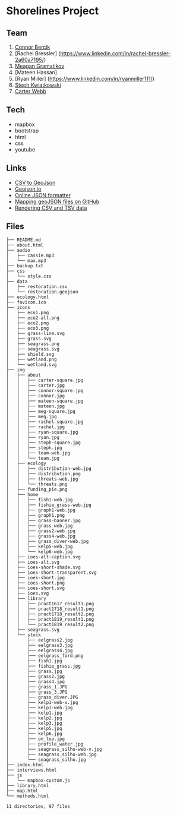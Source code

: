 # Shorelines Project

## Team

1. [Connor Bercik](https://www.linkedin.com/in/cbercik/)
1. [Rachel Bressler] (https://www.linkedin.com/in/rachel-bressler-2a60a7195/)
1. [Meagan Gramatikov](https://www.linkedin.com/in/meagan-elise-gramatikov-73142582/)
1. [Mateen Hassan]
1. [Ryan Miller] (https://www.linkedin.com/in/ryanmiller111/)
1. [Steph Kwiatkowski](https://www.linkedin.com/in/steph-kwiatkowski-58b234123)
1. [Carter Webb](https://www.linkedin.com/in/carter-webb-2284ba154/)

## Tech

- mapbox
- bootstrap
- html
- css
- youtube


## Links

- [CSV to GeoJson](https://www.convertcsv.com/csv-to-geojson.htm)
- [Geojson.io](http://geojson.io/)
- [Online JSON formatter](https://jsonformatter.curiousconcept.com/)
- [Mapping geoJSON files on GitHub](https://help.github.com/en/github/managing-files-in-a-repository/mapping-geojson-files-on-github)
- [Rendering CSV and TSV data](https://help.github.com/en/github/managing-files-in-a-repository/rendering-csv-and-tsv-data)

## Files

```
├── README.md
├── about.html
├── audio
│   ├── cassie.mp3
│   └── max.mp3
├── backup.txt
├── css
│   └── style.css
├── data
│   ├── restoration.csv
│   └── restoration.geojson
├── ecology.html
├── favicon.ico
├── icons
│   ├── eco1.png
│   ├── eco2-alt.png
│   ├── eco2.png
│   ├── eco3.png
│   ├── grass-line.svg
│   ├── grass.svg
│   ├── seagrass.png
│   ├── seagrass.svg
│   ├── shield.svg
│   ├── wetland.png
│   └── wetland.svg
├── img
│   ├── about
│   │   ├── carter-square.jpg
│   │   ├── carter.jpg
│   │   ├── connor-square.jpg
│   │   ├── connor.jpg
│   │   ├── mateen-square.jpg
│   │   ├── mateen.jpg
│   │   ├── meg-square.jpg
│   │   ├── meg.jpg
│   │   ├── rachel-square.jpg
│   │   ├── rachel.jpg
│   │   ├── ryan-square.jpg
│   │   ├── ryan.jpg
│   │   ├── steph-square.jpg
│   │   ├── steph.jpg
│   │   ├── team-web.jpg
│   │   └── team.jpg
│   ├── ecology
│   │   ├── distribution-web.jpg
│   │   ├── distribution.png
│   │   ├── threats-web.jpg
│   │   └── threats.png
│   ├── funding_pie.png
│   ├── home
│   │   ├── fish1-web.jpg
│   │   ├── fishie_grass-web.jpg
│   │   ├── graph1-web.jpg
│   │   ├── graph1.png
│   │   ├── grass-banner.jpg
│   │   ├── grass-web.jpg
│   │   ├── grass2-web.jpg
│   │   ├── grass4-web.jpg
│   │   ├── grass_diver-web.jpg
│   │   ├── kelp5-web.jpg
│   │   └── kelp6-web.jpg
│   ├── ioes-alt-caption.svg
│   ├── ioes-alt.svg
│   ├── ioes-short-shade.svg
│   ├── ioes-short-transparent.svg
│   ├── ioes-short.jpg
│   ├── ioes-short.png
│   ├── ioes-short.svg
│   ├── ioes.svg
│   ├── library
│   │   ├── pract1617_result1.png
│   │   ├── pract1718_result1.png
│   │   ├── pract1718_result2.png
│   │   ├── pract1819_result1.png
│   │   └── pract1819_result2.png
│   ├── seagrass.svg
│   └── stock
│       ├── eelgrass2.jpg
│       ├── eelgrass3.jpg
│       ├── eelgrass4.jpg
│       ├── eelgrass_ford.png
│       ├── fish1.jpg
│       ├── fishie_grass.jpg
│       ├── grass.jpg
│       ├── grass2.jpg
│       ├── grass4.jpg
│       ├── grass_1.JPG
│       ├── grass_3.JPG
│       ├── grass_diver.JPG
│       ├── kelp1-web-v.jpg
│       ├── kelp1-web.jpg
│       ├── kelp1.jpg
│       ├── kelp2.jpg
│       ├── kelp3.jpg
│       ├── kelp5.jpg
│       ├── kelp6.jpg
│       ├── on_top.jpg
│       ├── profile_water.jpg
│       ├── seagrass_silho-web-v.jpg
│       ├── seagrass_silho-web.jpg
│       └── seagrass_silho.jpg
├── index.html
├── interviews.html
├── js
│   └── mapbox-custom.js
├── library.html
├── map.html
└── methods.html

11 directories, 97 files

```
